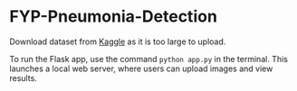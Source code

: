 # FYP-Pneumonia-Detection

Download dataset from <a href="https://www.kaggle.com/datasets/tolgadincer/labeled-chest-xray-images?resource=download">Kaggle</a> as it is too large to upload.

To run the Flask app, use the command <code>python app.py</code> in the terminal. This launches a local web server, where users can upload images and view results.
